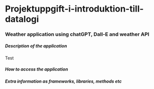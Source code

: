 # Projektuppgift-i-introduktion-till-datalogi

### Weather application using chatGPT, Dall-E and weather API

##### Description of the application
Test

##### How to access the application

##### Extra information as frameworks, libraries, methods etc
